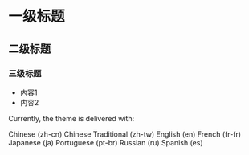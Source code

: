# 一级标题
## 二级标题
### 三级标题

- 内容1
- 内容2

Currently, the theme is delivered with:

Chinese (zh-cn)
Chinese Traditional (zh-tw)
English (en)
French (fr-fr)
Japanese (ja)
Portuguese (pt-br)
Russian (ru)
Spanish (es)
